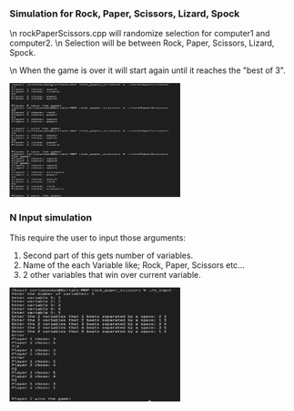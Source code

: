 ### Simulation for Rock, Paper, Scissors, Lizard, Spock

\n rockPaperScissors.cpp will randomize selection for computer1 and computer2. 
\n Selection will be between Rock, Paper, Scissors, Lizard, Spock.

\n When the game is over it will start again until it reaches the "best of 3".

<img src="/images/1.png" width="300" height="200">

### N Input simulation

This require the user to input those arguments:

1) Second part of this gets number of variables.
2) Name of the each Variable like; Rock, Paper, Scissors etc...
3) 2 other variables that win over current variable.

<img src="/images/2.png" width="300" height="200">
